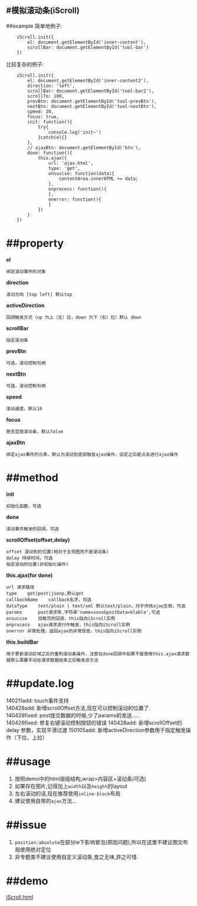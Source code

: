 #模拟滚动条(iScroll)
---
##example
简单地例子:

		iScroll.init({
        	el: document.getElementById('inner-content'),
        	scrollBar: document.getElementById('tool-bar')
    	})
比较复杂的例子:

		iScroll.init({
        	el: document.getElementById('inner-content2'),
        	direction: 'left',
        	scrollBar: document.getElementById('tool-bar2'),
        	scrollTo: 100,
        	prevBtn: document.getElementById('tool-prevBtn'),
        	nextBtn: document.getElementById('tool-nextBtn'),
        	speed: 20,
        	focus: true,
        	init: function(){
        		try{
        			console.log('init~')
        		}catch(e){}
        	},
        	// ajaxBtn: document.getElementById('btn'),
        	done: function(){
            	this.ajax({
                	url: 'ajax.html',
                	type: 'get',
                	onsuccse: function(data){
                		contentArea.innerHTML += data;
                	},
                	onprocess: function(){
                	},
                	onerror: function(){
                	}
            	})
        	}
    	})
    		
##property
===
**el**

	绑定滚动事件的对象
	
**direction**	

	滚动方向 [top left] 默认top

**activeDirection**

	回调触发方式（up 为上（左）拉，down 为下（右）拉）默认 down
	
**scrollBar**

	指定滚动条
	
**prevBtn**	
	
	可选，滚动控制句柄

**nextBtn**	

	可选，滚动控制句柄

**speed**	

	滚动速度，默认10

**focus**	

	是否显隐滚动条，默认false
	
**ajaxBtn**

	绑定ajax事件的元素，默认为滚动到底部触发ajax操作，设定之后是点击进行ajax操作
	
##method
===
**init**	
	
	初始化函数，可选
	
**done**

	滚动事件触发的回调，可选

**scrollOffset(offset,delay)**

	offset 滚动到的位置(相对于主视图而不是滚动条)
	delay 持续时间，可选	
	指定滚动的位置(非初始化操作)
	
**this.ajax(for done)**
	
	url	请求路径
	type	get|post|jsonp,默认get
	callbackName	callback名字，可选
	dataType	text/plain | text/xml 默认text/plain，对于传统ajax生效，可选
	params		post请求体,字符串'name=xxoo&postData=blabla',可选
	onsuccse	加载完的回调，this指向iScroll实例
	onprocess	ajax请求进行中触发，this指向iScroll实例
	onerror	异常处理，返回ajax的异常信息，this指向iScroll实例
	
**this.buildBar**

	用于更新滚动区域之后的重构滚动条操作，注意在done回调中如果不是使用this.ajax请求数据那么需要手动在请求数据结束之后触发该方法
	
##update.log
====
140211add: touch事件支持  
140428add: 新增scrollOffset方法,现在可以控制滚动的位置了.  
140428fixed: post提交数据的时候,少了params的发送.....  
140428fixed: 修复右键滚动控制按钮的错误
140428add: 新增scrollOffset的 delay 参数，实现平滑过渡
150105add: 新增activeDirection参数用于指定触发操作（下拉，上拉）

##usage
===
1. 按照demo中的html层级结构,wrap>内容区+滚动条(可选)
2. 如果存在图片,记得加上`width`以及`height`的layout
3. 左右滚动的话,现在推荐使用`inline-block`布局
4. 建议使用自带的`ajax`方法...

##issue
===
1. `position:absolute`在部分ie下影响冒泡(原因问题),所以在这里不建议图文布局使用绝对定位  
2. 非专题类不建议使用自定义滚动条,食之无味,弃之可惜.

##demo
===
[iScroll.html](iScroll.html)
